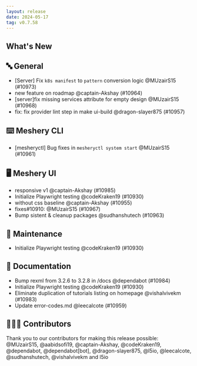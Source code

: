 ```yaml
---
layout: release
date: 2024-05-17
tag: v0.7.58
---
```


## What's New

## 🔤 General

- [Server] Fix `k8s manifest` to `pattern` conversion logic @MUzairS15 (#10973)
- new feature on roadmap @captain-Akshay (#10964)
- [server]fix missing services attribute for empty design @MUzairS15 (#10968)
- fix: fix provider lint step in make ui-build @dragon-slayer875 (#10957)

## ⌨️ Meshery CLI

- [mesheryctl] Bug fixes in `mesheryctl system start` @MUzairS15 (#10961)

## 🖥 Meshery UI

- responsive v1 @captain-Akshay (#10985)
- Initialize Playwright testing @codeKraken19 (#10930)
- without css baseline @captain-Akshay (#10955)
- fixes#10910: @MUzairS15 (#10967)
- Bump sistent & cleanup packages @sudhanshutech (#10963)

## 🧰 Maintenance

- Initialize Playwright testing @codeKraken19 (#10930)

## 📖 Documentation

- Bump rexml from 3.2.6 to 3.2.8 in /docs @dependabot (#10984)
- Initialize Playwright testing @codeKraken19 (#10930)
- Eliminate duplication of tutorials listing on homepage @vishalvivekm (#10983)
- Update error-codes.md @leecalcote (#10959)

## 👨🏽‍💻 Contributors

Thank you to our contributors for making this release possible:
@MUzairS15, @aabidsofi19, @captain-Akshay, @codeKraken19, @dependabot, @dependabot[bot], @dragon-slayer875, @l5io, @leecalcote, @sudhanshutech, @vishalvivekm and l5io

